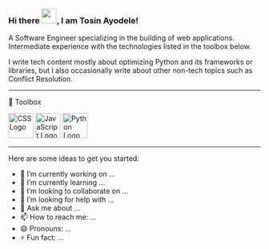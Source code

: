 ### Hi there <img src="https://raw.githubusercontent.com/MartinHeinz/MartinHeinz/master/wave.gif" width="30px">, I am Tosin Ayodele!


A Software Engineer specializing in the building of web applications. Intermediate experience with the technologies listed in the toolbox below.

I write tech content mostly about optimizing Python and its frameworks or libraries, but I also occasionally write about other non-tech topics such as Conflict Resolution. 

---

🧰 Toolbox

 <img src="https://cdn.worldvectorlogo.com/logos/css3.svg" alt="CSS Logo" width="50" height="50"/> <img src="https://cdn.worldvectorlogo.com/logos/javascript.svg" alt="JavaScript Logo" width="50" height="50"/>
 <img src="https://cdn.worldvectorlogo.com/logos/python-5.svg" alt="Python Logo" width="50" height="50"/>

---


Here are some ideas to get you started:

- 🔭 I’m currently working on ...
- 🌱 I’m currently learning ...
- 👯 I’m looking to collaborate on ...
- 🤔 I’m looking for help with ...
- 💬 Ask me about ...
- 📫 How to reach me: ...
- 😄 Pronouns: ...
- ⚡ Fun fact: ...

